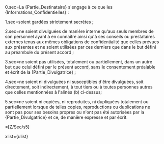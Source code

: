
0.sec=La {Partie_Destinataire} s'engage à ce que les {Informations_Confidentielles} :

1.sec=soient gardées strictement secrètes ;

2.sec=ne soient divulguées de manière interne qu'aux seuls membres de son personnel ayant à en connaître ainsi qu'à ses conseils ou prestataires externes tenus aux mêmes obligations de confidentialité que celles prévues aux présentes et ne soient utilisées par ces derniers que dans le but défini au préambule du présent accord ;

3.sec=ne soient pas utilisées, totalement ou partiellement, dans un autre but que celui défini par le présent accord, sans le consentement préalable et écrit de la {Partie_Divulgatrice} ;

4.sec=ne soient ni divulguées ni susceptibles d'être divulguées, soit directement, soit indirectement, à tout tiers ou à toutes personnes autres que celles mentionnées à l'alinéa (b) ci-dessus;

5.sec=ne soient ni copiées, ni reproduites, ni dupliquées totalement ou partiellement lorsque de telles copies, reproductions ou duplications ne sont pas pour ses besoins propres ou n'ont pas été autorisées par la {Partie_Divulgatrice} et ce, de manière expresse et par écrit.

=[Z/Sec/s5]

xlist={ulist}


